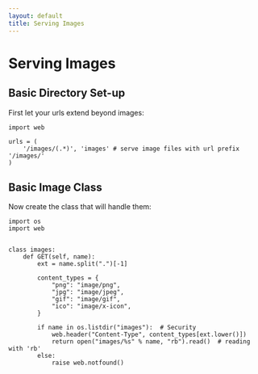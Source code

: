 ```yaml
---
layout: default
title: Serving Images
---
```


# Serving Images

## Basic Directory Set-up

First let your urls extend beyond images:

```
import web
    
urls = (
    '/images/(.*)', 'images' # serve image files with url prefix '/images/'
)
```

## Basic Image Class

Now create the class that will handle them:

```
import os
import web


class images:
    def GET(self, name):
        ext = name.split(".")[-1]

        content_types = {
            "png": "image/png",
            "jpg": "image/jpeg",
            "gif": "image/gif",
            "ico": "image/x-icon",
        }

        if name in os.listdir("images"):  # Security
            web.header("Content-Type", content_types[ext.lower()])
            return open("images/%s" % name, "rb").read()  # reading with 'rb'
        else:
            raise web.notfound()
```
